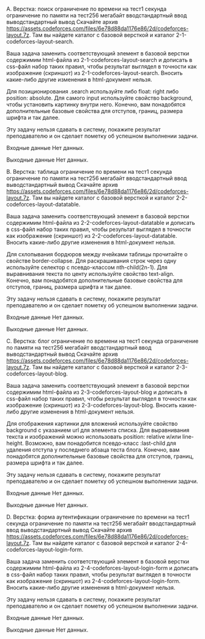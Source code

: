 A. Верстка: поиск
ограничение по времени на тест1 секунда
ограничение по памяти на тест256 мегабайт
вводстандартный ввод
выводстандартный вывод
Скачайте архив https://assets.codeforces.com/files/6e78d88da1176e86/2d/codeforces-layout.7z. Там вы найдете каталог с базовой версткой и каталог 2-1-codeforces-layout-search.

Ваша задача заменить соответствующий элемент в базовой верстки содержимим html-файла из 2-1-codeforces-layout-search и дописать в css-файл набор таких правил, чтобы результат выглядел в точности как изображение (скриншот) из 2-1-codeforces-layout-search. Вносить какие-либо другие изменения в html-документ нельзя.

Для позиционирования .search используйте либо float: right либо position: absolute. Для самого input используйте свойство background, чтобы установить картинку внутри него. Конечно, вам понадобятся дополнительные базовые свойства для отступов, границ, размера шрифта и так далее.

Эту задачу нельзя сдавать в систему, покажите результат преподавателю и он сделает пометку об успешном выполнении задачи.

Входные данные
Нет данных.

Выходные данные
Нет данных.

B. Верстка: таблица
ограничение по времени на тест1 секунда
ограничение по памяти на тест256 мегабайт
вводстандартный ввод
выводстандартный вывод
Скачайте архив https://assets.codeforces.com/files/6e78d88da1176e86/2d/codeforces-layout.7z. Там вы найдете каталог с базовой версткой и каталог 2-2-codeforces-layout-datatable.

Ваша задача заменить соответствующий элемент в базовой верстки содержимим html-файла из 2-2-codeforces-layout-datatable и дописать в css-файл набор таких правил, чтобы результат выглядел в точности как изображение (скриншот) из 2-2-codeforces-layout-datatable. Вносить какие-либо другие изменения в html-документ нельзя.

Для схлопывания бордюров между ячейками таблицы прочитайте о свойстве border-collapse. Для раскрашивания строк через одну используйте селектор с псевдо-классом nth-child(2n-1). Для выравнивания текста по центу используйте свойство text-align. Конечно, вам понадобятся дополнительные базовые свойства для отступов, границ, размера шрифта и так далее.

Эту задачу нельзя сдавать в систему, покажите результат преподавателю и он сделает пометку об успешном выполнении задачи.

Входные данные
Нет данных.

Выходные данные
Нет данных.

C. Верстка: блог
ограничение по времени на тест1 секунда
ограничение по памяти на тест256 мегабайт
вводстандартный ввод
выводстандартный вывод
Скачайте архив https://assets.codeforces.com/files/6e78d88da1176e86/2d/codeforces-layout.7z. Там вы найдете каталог с базовой версткой и каталог 2-3-codeforces-layout-blog.

Ваша задача заменить соответствующий элемент в базовой верстки содержимим html-файла из 2-3-codeforces-layout-blog и дописать в css-файл набор таких правил, чтобы результат выглядел в точности как изображение (скриншот) из 2-3-codeforces-layout-blog. Вносить какие-либо другие изменения в html-документ нельзя.

Для отображения картинки для вложений используйте свойство background с указанием url для элемента списка. Для выравнивания текста и изображений можно использовать position: relative и/или line-height. Возможно, вам понадобится псевдо-класс :last-child для удаления отступа у последнего абзаца теста блога. Конечно, вам понадобятся дополнительные базовые свойства для отступов, границ, размера шрифта и так далее.

Эту задачу нельзя сдавать в систему, покажите результат преподавателю и он сделает пометку об успешном выполнении задачи.

Входные данные
Нет данных.

Выходные данные
Нет данных.

D. Верстка: форма аутентификации
ограничение по времени на тест1 секунда
ограничение по памяти на тест256 мегабайт
вводстандартный ввод
выводстандартный вывод
Скачайте архив https://assets.codeforces.com/files/6e78d88da1176e86/2d/codeforces-layout.7z. Там вы найдете каталог с базовой версткой и каталог 2-4-codeforces-layout-login-form.

Ваша задача заменить соответствующий элемент в базовой верстки содержимим html-файла из 2-4-codeforces-layout-login-form и дописать в css-файл набор таких правил, чтобы результат выглядел в точности как изображение (скриншот) из 2-4-codeforces-layout-login-form. Вносить какие-либо другие изменения в html-документ нельзя.

Эту задачу нельзя сдавать в систему, покажите результат преподавателю и он сделает пометку об успешном выполнении задачи.

Входные данные
Нет данных.

Выходные данные
Нет данных.
